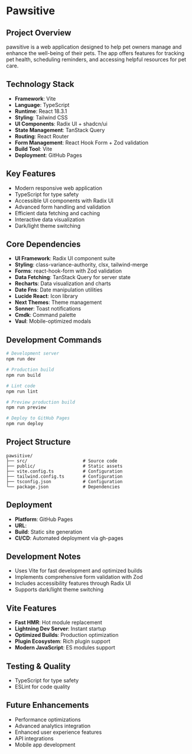 # Pawsitive

## Project Overview
pawsitive is a web application designed to help pet owners manage and enhance the well-being of their pets. The app offers features for tracking pet health, scheduling reminders, and accessing helpful resources for pet care.

## Technology Stack
- **Framework**: Vite
- **Language**: TypeScript
- **Runtime**: React 18.3.1
- **Styling**: Tailwind CSS
- **UI Components**: Radix UI + shadcn/ui
- **State Management**: TanStack Query
- **Routing**: React Router
- **Form Management**: React Hook Form + Zod validation
- **Build Tool**: Vite
- **Deployment**: GitHub Pages

## Key Features
- Modern responsive web application
- TypeScript for type safety
- Accessible UI components with Radix UI
- Advanced form handling and validation
- Efficient data fetching and caching
- Interactive data visualization
- Dark/light theme switching

## Core Dependencies
- **UI Framework**: Radix UI component suite
- **Styling**: class-variance-authority, clsx, tailwind-merge
- **Forms**: react-hook-form with Zod validation
- **Data Fetching**: TanStack Query for server state
- **Recharts**: Data visualization and charts
- **Date Fns**: Date manipulation utilities
- **Lucide React**: Icon library
- **Next Themes**: Theme management
- **Sonner**: Toast notifications
- **Cmdk**: Command palette
- **Vaul**: Mobile-optimized modals

## Development Commands
```bash
# Development server
npm run dev

# Production build
npm run build

# Lint code
npm run lint

# Preview production build
npm run preview

# Deploy to GitHub Pages
npm run deploy

```

## Project Structure
```
pawsitive/
├── src/                     # Source code
├── public/                  # Static assets
├── vite.config.ts           # Configuration
├── tailwind.config.ts       # Configuration
├── tsconfig.json            # Configuration
└── package.json             # Dependencies
```

## Deployment
- **Platform**: GitHub Pages
- **URL**: 
- **Build**: Static site generation
- **CI/CD**: Automated deployment via gh-pages

## Development Notes
- Uses Vite for fast development and optimized builds
- Implements comprehensive form validation with Zod
- Includes accessibility features through Radix UI
- Supports dark/light theme switching

## Vite Features
- **Fast HMR**: Hot module replacement
- **Lightning Dev Server**: Instant startup
- **Optimized Builds**: Production optimization
- **Plugin Ecosystem**: Rich plugin support
- **Modern JavaScript**: ES modules support

## Testing & Quality
- TypeScript for type safety
- ESLint for code quality

## Future Enhancements
- Performance optimizations
- Advanced analytics integration
- Enhanced user experience features
- API integrations
- Mobile app development

